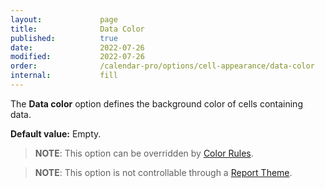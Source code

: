 ```yaml
---
layout:             page
title:              Data Color
published:          true
date:               2022-07-26
modified:           2022-07-26
order:              /calendar-pro/options/cell-appearance/data-color
internal:           fill
---
```

The **Data color** option defines the background color of cells containing data. 

**Default value:** Empty.

> **NOTE**: This option can be overridden by [Color Rules](../../features/color-rules.md).

> **NOTE**: This option is not controllable through a [Report Theme](../../features/themes.md).